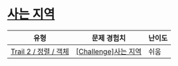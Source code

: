 # [사는 지역](https://www.codetree.ai/trails/complete/curated-cards/challenge-where-live)

|유형|문제 경험치|난이도|
|---|---|---|
|[Trail 2 / 정렬 / 객체](https://www.codetree.ai/trail-info/novice-mid/)|[[Challenge]사는 지역](https://www.codetree.ai/trails/complete/curated-cards/challenge-where-live/)|쉬움|

